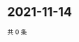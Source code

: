 # 2021-11-14

共 0 条

<!-- BEGIN WEIBO -->
<!-- 最后更新时间 Sun Nov 14 2021 05:09:43 GMT+0800 (China Standard Time) -->

<!-- END WEIBO -->
